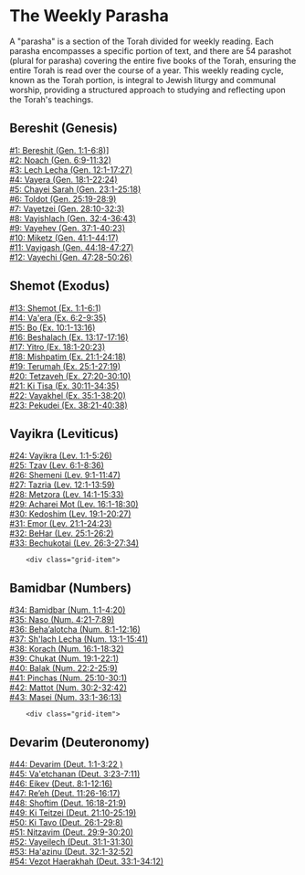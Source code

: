 # The Weekly Parasha

A "parasha" is a section of the Torah divided for weekly reading. Each parasha encompasses a specific portion of text, and there are 54 parashot (plural for parasha) covering the entire five books of the Torah, ensuring the entire Torah is read over the course of a year. This weekly reading cycle, known as the Torah portion, is integral to Jewish liturgy and communal worship, providing a structured approach to studying and reflecting upon the Torah's teachings.

   <div class="grid-container">
        <div class="grid-item">
<h2>Bereshit (Genesis)</h2>
<a href="WeeklyParasha/01%20-%20Bereshit">#1: Bereshit (Gen. 1:1-6:8)]</a><br>
<a href="WeeklyParasha/02%20-%20Noach">#2: Noach (Gen. 6:9-11:32)</a><br>
<a href="WeeklyParasha/03%20-%20Lech%20Lecha">#3: Lech Lecha (Gen. 12:1-17:27)</a><br>
<a href="WeeklyParasha/04%20-%20Vayera">#4: Vayera (Gen. 18:1-22:24)</a><br>
<a href="WeeklyParasha/05%20-%20Chayei%20Sarah">#5: Chayei Sarah (Gen. 23:1-25:18)</a><br>
<a href="WeeklyParasha/06%20-%20Toldot">#6: Toldot (Gen. 25:19-28:9)</a><br>
<a href="WeeklyParasha/07%20-%20Vayetzei">#7: Vayetzei (Gen. 28:10-32:3)</a><br>
<a href="WeeklyParasha/08%20-%20Vayishlach">#8: Vayishlach (Gen. 32:4-36:43)</a><br>
<a href="WeeklyParasha/09%20-%20Vayehev">#9: Vayehev (Gen. 37:1-40:23)</a><br>
<a href="WeeklyParasha/10%20-%20Miketz">#10: Miketz (Gen. 41:1-44:17)</a><br>
<a href="WeeklyParasha/11%20-%20Vayigash">#11: Vayigash (Gen. 44:18-47:27)</a><br>
<a href="WeeklyParasha/12%20-%20Vayechi">#12: Vayechi (Gen. 47:28-50:26)</a>
        </div>
        <div class="grid-item">
<h2>Shemot (Exodus)</h2>

<a href="WeeklyParasha/13%20-%20Shemot">#13: Shemot (Ex. 1:1-6:1)</a><br>
<a href="WeeklyParasha/14%20-%20Va'era">#14: Va'era (Ex. 6:2-9:35)</a><br>
<a href="WeeklyParasha/15%20-%20Bo">#15: Bo (Ex. 10:1-13:16)</a><br>
<a href="WeeklyParasha/16%20-%20Beshalach">#16: Beshalach (Ex. 13:17-17:16)</a><br>
<a href="WeeklyParasha/17%20-%20Yitro">#17: Yitro (Ex. 18:1-20:23)</a><br>
<a href="WeeklyParasha/18%20-%20Mishpatim">#18: Mishpatim (Ex. 21:1-24:18)</a><br>
<a href="WeeklyParasha/19%20-%20Terumah">#19: Terumah (Ex. 25:1-27:19)</a><br>
<a href="WeeklyParasha/20%20-%20Tetzaveh">#20: Tetzaveh (Ex. 27:20-30:10)</a><br>
<a href="WeeklyParasha/21%20-%20Ki%20Tisa">#21: Ki Tisa (Ex. 30:11-34:35)</a><br>
<a href="WeeklyParasha/22%20-%20Vayakhel">#22: Vayakhel (Ex. 35:1-38:20)</a><br>
<a href="WeeklyParasha/23%20-%20Pekudei">#23: Pekudei (Ex. 38:21-40:38)</a>
        </div>
        <div class="grid-item">
<h2>Vayikra (Leviticus)</h2>

<a href="WeeklyParasha/24%20-%20Vayikra">#24: Vayikra (Lev. 1:1-5:26)</a><br>
<a href="WeeklyParasha/25%20-%20Tzav">#25: Tzav (Lev. 6:1-8:36)</a><br>
<a href="WeeklyParasha/26%20-%20Shemini">#26: Shemeni (Lev. 9:1-11:47)</a><br>
<a href="WeeklyParasha/27%20-%20Tazria">#27: Tazria (Lev. 12:1-13:59)</a><br>
<a href="WeeklyParasha/28%20-%20Metzora">#28: Metzora (Lev. 14:1-15:33)</a><br>
<a href="WeeklyParasha/29%20-%20Acharei%20Mot">#29: Acharei Mot (Lev. 16:1-18:30)</a><br>
<a href="WeeklyParasha/30%20-%20Kedoshim">#30: Kedoshim (Lev. 19:1-20:27)</a><br>
<a href="WeeklyParasha/31%20-%20Emor">#31: Emor (Lev. 21:1-24:23)</a><br>
<a href="WeeklyParasha/32%20-%20BeHar">#32: BeHar (Lev. 25:1-26:2)</a><br>
<a href="WeeklyParasha/33%20-%20Bechukotai">#33: Bechukotai (Lev. 26:3-27:34)</a><br>
</div>

        <div class="grid-item">
<h2>Bamidbar (Numbers)</h2>

<a href="WeeklyParasha/34%20-%20Bamidbar">#34: Bamidbar (Num. 1:1-4:20)</a><br>
<a href="WeeklyParasha/35%20-%20Naso">#35: Naso (Num. 4:21-7:89)</a><br>
<a href="WeeklyParasha/36%20-%20BehaAlotcha">#36: Beha’alotcha (Num. 8:1-12:16)</a><br>
<a href="WeeklyParasha/37%20-%20Shlach%20Lecha">#37: Sh'lach Lecha (Num. 13:1-15:41)</a><br>
<a href="WeeklyParasha/38%20-%20Korach">#38: Korach (Num. 16:1-18:32)</a><br>
<a href="WeeklyParasha/39%20-%20Chukat">#39: Chukat (Num. 19:1-22:1)</a><br>
<a href="WeeklyParasha/40%20-%20Balak">#40: Balak (Num. 22:2-25:9)</a><br>
<a href="WeeklyParasha/41%20-%20Pinchas">#41: Pinchas (Num. 25:10-30:1)</a><br>
<a href="WeeklyParasha/42%20-%20Mattot">#42: Mattot (Num. 30:2-32:42)</a><br>
<a href="WeeklyParasha/43%20-%20Masei">#43: Masei (Num. 33:1-36:13)</a><br>
</div>

        <div class="grid-item">
<h2>Devarim (Deuteronomy)</h2>

<a href="WeeklyParasha/44%20-%20Devarim">#44: Devarim (Deut. 1:1-3:22 )</a><br>
<a href="WeeklyParasha/45%20-%20Va'etchanan">#45: Va'etchanan (Deut. 3:23-7:11)</a><br>
<a href="WeeklyParasha/46%20-%20Eikev">#46: Eikev (Deut. 8:1-12:16)</a><br>
<a href="WeeklyParasha/47%20-%20Re’eh">#47: Re’eh (Deut. 11:26-16:17)</a><br>
<a href="WeeklyParasha/48%20-%20Shoftim">#48: Shoftim (Deut. 16:18-21:9)</a><br>
<a href="WeeklyParasha/49%20-%20Ki%20Teitzei">#49: Ki Teitzei (Deut. 21:10-25:19)</a><br>
<a href="WeeklyParasha/50%20-%20Ki%20Tavo">#50: Ki Tavo (Deut. 26:1-29:8)</a><br>
<a href="WeeklyParasha/51%20-%20Nitzavim">#51: Nitzavim (Deut. 29:9-30:20)</a><br>
<a href="WeeklyParasha/52%20-%20Vayeilech">#52: Vayeilech (Deut. 31:1-31:30)</a><br>
<a href="WeeklyParasha/53%20-%20Ha'azinu">#53: Ha'azinu (Deut. 32:1-32:52)</a><br>
<a href="WeeklyParasha/54%20-%20Vezot%20Haerakhah">#54: Vezot Haerakhah (Deut. 33:1-34:12)</a><br>
</div>

</div>

















